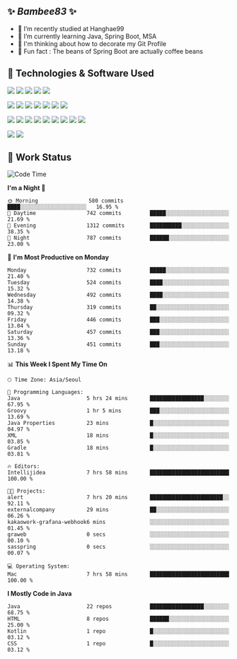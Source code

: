 ##  ✨ _Bambee83_ ✨ 

- 🔭 I’m recently studied at Hanghae99
- 🌱 I’m currently learning Java, Spring Boot, MSA
- 🤔 I'm thinking about how to decorate my Git Profile
- 🪹 Fun fact : The beans of Spring Boot are actually coffee beans 

<!-- - 💬 Ask me about ...
- 📫 How to reach me: ...
- 😄 Pronouns: ...
- 👯 I’m looking to collaborate on ...-->

## 🔧  Technologies & Software Used

<img src="https://img.shields.io/badge/Java-007396?style=flat-round&logo=OpenJDK&logoColor=white"/> <img src="https://img.shields.io/badge/Spring-6DB33F?style=flat-round&logo=spring&logoColor=white"/>   <img src="https://img.shields.io/badge/SpringBoot-6DB33F?style=flat-round&logo=springboot&logoColor=white"/>  <img src="https://img.shields.io/badge/SpringSecurity-6DB33F?style=flat-round&logo=SpringSecurity&logoColor=white"/>   <img src="https://img.shields.io/badge/JSON Web Token-000000?style=flat-round&logo=JSON Web Tokens&logoColor=white"/> 

<img src="https://img.shields.io/badge/github-181717?style=flat-round&logo=github&logoColor=white"/> <img src="https://img.shields.io/badge/git-F05032?style=flat-round&logo=git&logoColor=white"/> <img src="https://img.shields.io/badge/githubactions-2088FF?style=flat-round&logo=githubactions&logoColor=white"/>  <img src="https://img.shields.io/badge/Gradle-02303A?style=flat-round&logo=Gradle&logoColor=white"/>  <img src="https://img.shields.io/badge/IntelliJIDEA-000000?style=flat-round&logo=IntelliJIDEA&logoColor=white"/>  <img src="https://img.shields.io/badge/Postman-FF6C37?style=flat-round&logo=Postman&logoColor=white"/>  <img src="https://img.shields.io/badge/Sourcetree-0052CC?style=flat-round&logo=Sourcetree&logoColor=white"/>

<img src="https://img.shields.io/badge/AmazonS3-569A31?style=flat-round&logo=AmazonS3&logoColor=white"/>  <img src="https://img.shields.io/badge/AmazonEC2-FF9900?style=flat-round&logo=AmazonEC2&logoColor=white"/>  <img src="https://img.shields.io/badge/AmazonRDS-527FFF?style=flat-round&logo=AmazonRDS&logoColor=white"/>  <img src="https://img.shields.io/badge/MySQL-4479A1?style=flat-round&logo=MySQL&logoColor=white"/>  <img src="https://img.shields.io/badge/MongoDB-47A248?style=flat-round&logo=MongoDB&logoColor=white"/> <img src="https://img.shields.io/badge/Ubuntu-E95420?style=flat-round&logo=Ubuntu&logoColor=white"/> <img src="https://img.shields.io/badge/FileZilla-BF0000?style=flat-round&logo=filezilla&logoColor=white"/> <img src="https://img.shields.io/badge/Notion-000000?style=flat-round&logo=Notion&logoColor=white"/> <img src="https://img.shields.io/badge/Slack-F06A6A?style=flat-round&logo=slack&logoColor=white"/>

<img src="https://img.shields.io/badge/AmazonCloudfront-3693F3?style=flat-round&logo=iCloud&logoColor=white"/> <img src="https://img.shields.io/badge/ApacheJMeter-D22128?style=flat-round&logo=apachejmeter&logoColor=white"/> 
 
<!-- Markdown lang
[![Bambee83 Badge](https://img.shields.io/badge/Bambee83'blog-4A154B.svg?&style=for-the-badge&logo=Bloglovin&link=https://blog.naver.com/bambee83)](https://blog.naver.com/bambee83)
## 🚀  GitHub stats & Top Langs
[![Bambee83's GitHub stats-Dark](https://github-readme-stats.vercel.app/api?username=bambee83&show_icons=true&theme=dark#gh-dark-mode-only)]((https://github.com/bambee83/github-readme-stats#gh-dark-mode-only))
![Top Langs-Dark](https://github-readme-stats.vercel.app/api/top-langs/?username=bambee83&layout=compact&theme=dark#gh-dark-mode-only)
## 🐳   Project
[mini project - SeoulCulturePort](https://github.com/event-information)
[clone coding - Instaclone](https://github.com/instaclone8)
[final project - emotrak](https://github.com/EmoTrak)
[![bambee83's wakatime stats](https://github-readme-stats.vercel.app/api/wakatime?username=bambee83)]
 -->
## 🐳 Work Status
<!--START_SECTION:waka-->
![Code Time](http://img.shields.io/badge/Code%20Time-528%20hrs%2058%20mins-blue)

**I'm a Night 🦉** 

```text
🌞 Morning                580 commits         ████░░░░░░░░░░░░░░░░░░░░░   16.95 % 
🌆 Daytime                742 commits         █████░░░░░░░░░░░░░░░░░░░░   21.69 % 
🌃 Evening                1312 commits        ██████████░░░░░░░░░░░░░░░   38.35 % 
🌙 Night                  787 commits         ██████░░░░░░░░░░░░░░░░░░░   23.00 % 
```
📅 **I'm Most Productive on Monday** 

```text
Monday                   732 commits         █████░░░░░░░░░░░░░░░░░░░░   21.40 % 
Tuesday                  524 commits         ████░░░░░░░░░░░░░░░░░░░░░   15.32 % 
Wednesday                492 commits         ████░░░░░░░░░░░░░░░░░░░░░   14.38 % 
Thursday                 319 commits         ██░░░░░░░░░░░░░░░░░░░░░░░   09.32 % 
Friday                   446 commits         ███░░░░░░░░░░░░░░░░░░░░░░   13.04 % 
Saturday                 457 commits         ███░░░░░░░░░░░░░░░░░░░░░░   13.36 % 
Sunday                   451 commits         ███░░░░░░░░░░░░░░░░░░░░░░   13.18 % 
```


📊 **This Week I Spent My Time On** 

```text
🕑︎ Time Zone: Asia/Seoul

💬 Programming Languages: 
Java                     5 hrs 24 mins       █████████████████░░░░░░░░   67.95 % 
Groovy                   1 hr 5 mins         ███░░░░░░░░░░░░░░░░░░░░░░   13.69 % 
Java Properties          23 mins             █░░░░░░░░░░░░░░░░░░░░░░░░   04.97 % 
XML                      18 mins             █░░░░░░░░░░░░░░░░░░░░░░░░   03.85 % 
Gradle                   18 mins             █░░░░░░░░░░░░░░░░░░░░░░░░   03.81 % 

🔥 Editors: 
Intellijidea             7 hrs 58 mins       █████████████████████████   100.00 % 

🐱‍💻 Projects: 
alert                    7 hrs 20 mins       ███████████████████████░░   92.11 % 
externalcompany          29 mins             ██░░░░░░░░░░░░░░░░░░░░░░░   06.26 % 
kakaowork-grafana-webhook6 mins              ░░░░░░░░░░░░░░░░░░░░░░░░░   01.45 % 
graweb                   0 secs              ░░░░░░░░░░░░░░░░░░░░░░░░░   00.10 % 
sasspring                0 secs              ░░░░░░░░░░░░░░░░░░░░░░░░░   00.07 % 

💻 Operating System: 
Mac                      7 hrs 58 mins       █████████████████████████   100.00 % 
```

**I Mostly Code in Java** 

```text
Java                     22 repos            █████████████████░░░░░░░░   68.75 % 
HTML                     8 repos             ██████░░░░░░░░░░░░░░░░░░░   25.00 % 
Kotlin                   1 repo              █░░░░░░░░░░░░░░░░░░░░░░░░   03.12 % 
CSS                      1 repo              █░░░░░░░░░░░░░░░░░░░░░░░░   03.12 % 
```




<!--END_SECTION:waka-->
